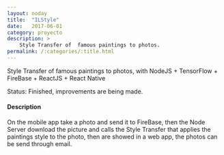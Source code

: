 ```yaml
---
layout: noday
title:  "ILStyle"
date:   2017-06-01
category: proyecto
description: >
    Style Transfer of  famous paintings to photos.
permalink: /:categories/:title.html
---
```


Style Transfer of  famous paintings to photos, with NodeJS + TensorFlow + FireBase + ReactJS + React Native

Status: Finished, improvements are being made.

#### Description

On the mobile app take a photo and send it to FireBase, then the Node Server download the picture and calls the Style Transfer that applies the paintings style to the photo, then are showed in a web app, the photos can be send through email.